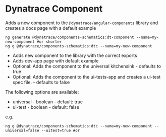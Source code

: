 # Dynatrace Component

Adds a new component to the `@dynatrace/angular-components` library and creates a docs page with a default example

```
ng generate @dynatrace/components-schematics:dt-component --name=my-new-component #or shorter
ng g @dynatrace/components-schematics:dtc --name=my-new-component
```

- Adds new component to the library with the correct exports
- Adds dev-app page with default example
- Optional: Adds the component to the universal kitchensink - defaults to true
- Optional: Adds the component to the ui-tests-app and creates a ui-test spec file. - defaults to false

The following options are available:

- universal - boolean - default: true
- ui-test - boolean - default: false

e.g.

```
ng g @dynatrace/components-schematics:dtc --name=my-new-component --universal=false --uitest=true #or
```
